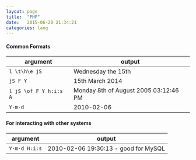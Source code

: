 ```yaml
---
layout: page
title:  "PHP"
date:   2015-06-20 21:34:21
categories: lang
---
```


#### Common Formats

argument | output
---------|--------
```l \t\h\e jS``` | Wednesday the 15th
```jS F Y``` | 15th March 2014
```l jS \of F Y h:i:s A``` | Monday 8th of August 2005 03:12:46 PM
```Y-m-d``` | 2010-02-06



#### For interacting with other systems

argument | output
---------|--------
```Y-m-d H:i:s``` | 2010-02-06 19:30:13 - good for MySQL

